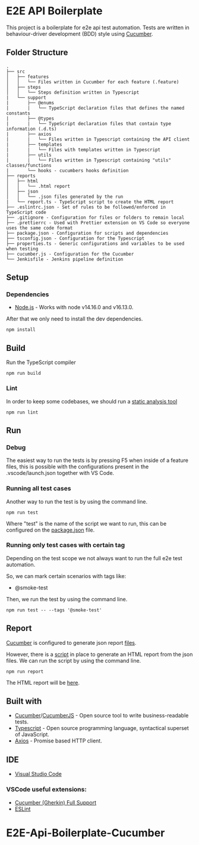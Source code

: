 # E2E API Boilerplate

This project is a boilerplate for e2e api test automation.
Tests are written in behaviour-driver development (BDD) style using [Cucumber](https://cucumber.io/docs/gherkin/).

## Folder Structure
    .
    ├── src
    │   ├── features
    │   │   └── Files written in Cucumber for each feature (.feature)
    │   ├── steps
    │   │   └── Steps definition written in Typescript
    |   └── support
    |       ├── @enums
    |       |   └── TypeScript declaration files that defines the named constants
    |       ├── @types
    |       |   └── TypeScript declaration files that contain type information (.d.ts)
    |       ├── axios
    |       |   └── Files written in Typescript containing the API client
    |       ├── templates
    |       |   └── Files with templates written in Typescript
    |       ├── utils
    |       |   └── Files written in Typescript containing "utils" classes/functions
    |       └── hooks - cucumbers hooks definition
    ├── reports
    │   ├── html
    │   │   └── .html report
    │   ├── json
    │   │   └── .json files generated by the run
    |   └── report.ts - TypeScript script to create the HTML report
    ├── .eslintrc.json - Set of rules to be followed/enforced in TypeScript code
    ├── .gitignore - Configuration for files or folders to remain local
    ├── .prettierrc - Used with Prettier extension on VS Code so everyone uses the same code format
    ├── package.json - Configuration for scripts and dependencies
    ├── tsconfig.json - Configuration for the Typescript
    ├── properties.ts - Generic configurations and variables to be used when testing
    ├── cucumber.js - Configuration for the Cucumber
    └── Jenkisfile - Jenkins pipeline definition

## Setup

### Dependencies
- [Node.js](http://nodejs.org/) - Works with node v14.16.0 and v16.13.0.

After that we only need to install the dev dependencies.

`npm install`

## Build

Run the TypeScript compiler

`npm run build`

### Lint

In order to keep some codebases, we should run a [static analysis tool](https://www.npmjs.com/package/@typescript-eslint/eslint-plugin)

`npm run lint`

## Run

### Debug

The easiest way to run the tests is by pressing F5 when inside of a feature files, this is possible with the configurations present in the .vscode/launch.json together with VS Code.

### Running all test cases

Another way to run the test is by using the command line.

`npm run test`

Where "test" is the name of the script we want to run, this can be configured on the [package.json](./package.json) file.

### Running only test cases with certain tag

Depending on the test scope we not always want to run the full e2e test automation.

So, we can mark certain scenarios with tags like:
- @smoke-test

Then, we run the test by using the command line.

`npm run test -- --tags '@smoke-test'`

## Report

[Cucumber](./cucumber.js) is configured to generate json report [files](./reports/json).

However, there is a [script](./reports/report.ts) in place to generate an HTML report from the json files.
We can run the script by using the command line.

`npm run report`

The HTML report will be [here](./reports/html).

## Built with
-   [Cucumber](https://cucumber.io/)/[CucumberJS](https://github.com/cucumber/cucumber-js/) - Open source tool to write business-readable tests.
-   [Typescript](https://www.typescriptlang.org/) - Open source programming language, syntactical superset of JavaScript.
-   [Axios](https://www.npmjs.com/package/axios) - Promise based HTTP client.

## IDE
- [Visual Studio Code](https://code.visualstudio.com/download)

### VSCode useful extensions:
- [Cucumber (Gherkin) Full Support](https://marketplace.visualstudio.com/items?itemName=alexkrechik.cucumberautocomplete)
- [ESLint](https://marketplace.visualstudio.com/items?itemName=dbaeumer.vscode-eslint)
# E2E-Api-Boilerplate-Cucumber
